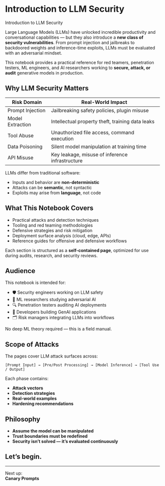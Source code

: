 # Introduction to LLM Security

Introduction to LLM Security

Large Language Models (LLMs) have unlocked incredible productivity and conversational capabilities — but they also introduce a **new class of security vulnerabilities**. From prompt injection and jailbreaks to backdoored weights and inference-time exploits, LLMs must be evaluated with an adversarial mindset.

This notebook provides a practical reference for red teamers, penetration testers, ML engineers, and AI researchers working to **secure, attack, or audit** generative models in production.

## Why LLM Security Matters

| Risk Domain      | Real-World Impact                                |
| ---------------- | ------------------------------------------------ |
| Prompt Injection | Jailbreaking safety policies, plugin misuse      |
| Model Extraction | Intellectual property theft, training data leaks |
| Tool Abuse       | Unauthorized file access, command execution      |
| Data Poisoning   | Silent model manipulation at training time       |
| API Misuse       | Key leakage, misuse of inference infrastructure  |

LLMs differ from traditional software:

* Inputs and behavior are **non-deterministic**
* Attacks can be **semantic**, not syntactic
* Exploits may arise from **language**, not code

## What This Notebook Covers

* Practical attacks and detection techniques
* Tooling and red teaming methodologies
* Defensive strategies and risk mitigation
* Deployment surface analysis (cloud, edge, APIs)
* Reference guides for offensive and defensive workflows

Each section is structured as a **self-contained page**, optimized for use during audits, research, and security reviews.

## Audience

This notebook is intended for:

* 🛡️ Security engineers working on LLM safety
* 🧠 ML researchers studying adversarial AI
* 🔍 Penetration testers auditing AI deployments
* 🧰 Developers building GenAI applications
* 🗂️ Risk managers integrating LLMs into workflows

No deep ML theory required — this is a field manual.

## Scope of Attacks

The pages cover LLM attack surfaces across:

```
[Prompt Input] → [Pre/Post Processing] → [Model Inference] → [Tool Use / Output]
```

Each phase contains:

* **Attack vectors**
* **Detection strategies**
* **Real-world examples**
* **Hardening recommendations**

## Philosophy

* **Assume the model can be manipulated**
* **Trust boundaries must be redefined**
* **Security isn’t solved — it’s evaluated continuously**

## Let’s begin.

***

Next up:\
**Canary Prompts**

